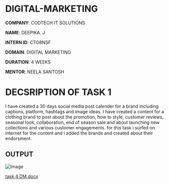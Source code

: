 # DIGITAL-MARKETING

**COMPANY**: CODTECH IT SOLUTIONS

**NAME**: DEEPIKA. J

**INTERN ID**: CTO8NSF

**DOMAIN**: DIGITAL MARKETING

**DURATION**: 4 WEEKS

**MENTOR**: NEELA SANTOSH

# DECSRIPTION OF TASK 1
 I have created a 30 days social media post calender for a brand including captions, platform, hashtags and image ideas. I have created a content for a clothing brand to post about the promotion, how to style, customer reviews, seasonal look, collaboration, end of season sale and about launching new collections and various customer engagements. for this task i surfed on internet for the content and i added the brands and created about their endorsment.

 ## OUTPUT

 ![Image](https://github.com/user-attachments/assets/59838222-7150-4f84-b871-d41766249d14)

 [task 4 DM.docx](https://github.com/user-attachments/files/18928220/task.4.DM.docx)
